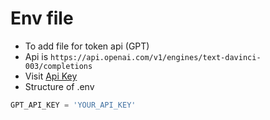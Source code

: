 # Env file
- To add file for token api (GPT)
- Api is `https://api.openai.com/v1/engines/text-davinci-003/completions`
- Visit [Api Key](https://platform.openai.com/account/api-keys)
- Structure of .env 
```js
GPT_API_KEY = 'YOUR_API_KEY'
```
